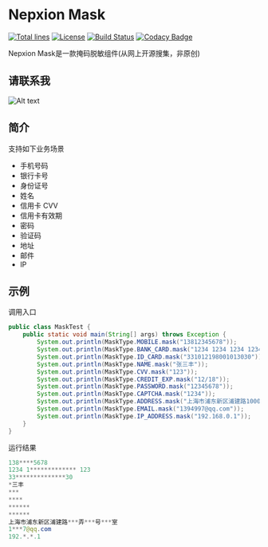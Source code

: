 # Nepxion Mask
[![Total lines](https://tokei.rs/b1/github/Nepxion/Mask?category=lines)](https://github.com/Nepxion/Mask)
[![License](https://img.shields.io/badge/License-Apache%202.0-blue.svg?label=license)](https://github.com/Nepxion/Mask/blob/master/LICENSE)
[![Build Status](https://travis-ci.org/Nepxion/Mask.svg?branch=master)](https://travis-ci.org/Nepxion/Mask)
[![Codacy Badge](https://api.codacy.com/project/badge/Grade/2b9d72ef8b7b42acac3a03994c8b5b41)](https://www.codacy.com/project/HaojunRen/Mask/dashboard?utm_source=github.com&amp;utm_medium=referral&amp;utm_content=Nepxion/Mask&amp;utm_campaign=Badge_Grade_Dashboard)

Nepxion Mask是一款掩码脱敏组件(从网上开源搜集，非原创)
 
## 请联系我
![Alt text](https://github.com/Nepxion/Docs/blob/master/zxing-doc/微信-1.jpg)

## 简介
支持如下业务场景
- 手机号码
- 银行卡号
- 身份证号
- 姓名
- 信用卡 CVV
- 信用卡有效期
- 密码
- 验证码
- 地址
- 邮件
- IP

## 示例
调用入口
```java
public class MaskTest {
    public static void main(String[] args) throws Exception {
        System.out.println(MaskType.MOBILE.mask("13812345678"));
        System.out.println(MaskType.BANK_CARD.mask("1234 1234 1234 1234 123"));
        System.out.println(MaskType.ID_CARD.mask("331012198001013030"));
        System.out.println(MaskType.NAME.mask("张三丰"));
        System.out.println(MaskType.CVV.mask("123"));
        System.out.println(MaskType.CREDIT_EXP.mask("12/18"));
        System.out.println(MaskType.PASSWORD.mask("12345678"));
        System.out.println(MaskType.CAPTCHA.mask("1234"));
        System.out.println(MaskType.ADDRESS.mask("上海市浦东新区浦建路1000弄2号0501室"));
        System.out.println(MaskType.EMAIL.mask("1394997@qq.com"));
        System.out.println(MaskType.IP_ADDRESS.mask("192.168.0.1"));
    }
}
```

运行结果
```java
138****5678
1234 1************* 123
33**************30
*三丰
***
****
******
******
上海市浦东新区浦建路***弄***号***室
1***7@qq.com
192.*.*.1
```